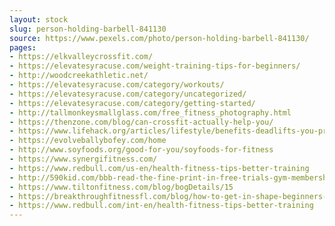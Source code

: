 ```yaml
---
layout: stock
slug: person-holding-barbell-841130
source: https://www.pexels.com/photo/person-holding-barbell-841130/
pages:
- https://elkvalleycrossfit.com/
- https://elevatesyracuse.com/weight-training-tips-for-beginners/
- http://woodcreekathletic.net/
- https://elevatesyracuse.com/category/workouts/
- https://elevatesyracuse.com/category/uncategorized/
- https://elevatesyracuse.com/category/getting-started/
- http://tallmonkeysmallglass.com/free_fitness_photography.html
- https://thenzone.com/blog/can-crossfit-actually-help-you/
- https://www.lifehack.org/articles/lifestyle/benefits-deadlifts-you-probably-never-knew.html
- https://evolveballybofey.com/home
- http://www.soyfoods.org/good-for-you/soyfoods-for-fitness
- https://www.synergifitness.com/
- https://www.redbull.com/us-en/health-fitness-tips-better-training
- http://590kid.com/bbb-read-the-fine-print-in-free-trials-gym-memberships/
- https://www.tiltonfitness.com/blog/bogDetails/15
- https://breakthroughfitnessfl.com/blog/how-to-get-in-shape-beginners-guide/
- https://www.redbull.com/int-en/health-fitness-tips-better-training
---
```

